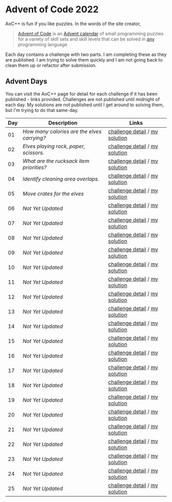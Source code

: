 # Advent of Code 2022

AoC++ is fun if you like puzzles. In the words of the site creator, 

> [Advent of Code](https://adventofcode.com/2022/about) is an [Advent calendar](https://en.wikipedia.org/wiki/Advent_calendar) of small programming puzzles for a variety of skill sets and skill levels that can be solved in [any](https://github.com/search?q=advent+of+code) programming language.

Each day contains a challenge with two parts. I am completing these as they are published. I am trying to solve them quickly and I am not going back to clean them up or refactor after submission. 

## Advent Days

You can visit the AoC++ page for detail for each challenge if it has been published - links provided. Challenges are not published until midnight of each day. My solutions are not published until I get around to solving them, but I'm trying to do that same-day.  

| **Day** | **Description** | **Links** |
|--|--|--|
| 01 | _How many calories are the elves carrying?_ | [challenge detail](https://adventofcode.com/2022/day/1) / [my solution](https://github.com/seerwright/advent-of-code-2022/tree/master/p1) |
| 02 | _Elves playing rock, paper, scissors._ | [challenge detail](https://adventofcode.com/2022/day/2) / [my solution](https://github.com/seerwright/advent-of-code-2022/tree/master/p2) |
| 03 | _What are the rucksack item priorities?_ | [challenge detail](https://adventofcode.com/2022/day/3) / [my solution](https://github.com/seerwright/advent-of-code-2022/tree/master/p3) |
| 04 | _Identify cleaning area overlaps._ | [challenge detail](https://adventofcode.com/2022/day/4) / [my solution](https://github.com/seerwright/advent-of-code-2022/tree/master/p4) |
| 05 | _Move crates for the elves_ | [challenge detail](https://adventofcode.com/2022/day/5) / [my solution](https://github.com/seerwright/advent-of-code-2022/tree/master/p5) |
| 06 | _Not Yet Updated_ | [challenge detail](https://adventofcode.com/2022/day/6) / [my solution](https://github.com/seerwright/advent-of-code-2022/tree/master/p6) |
| 07 | _Not Yet Updated_ | [challenge detail](https://adventofcode.com/2022/day/7) / [my solution](https://github.com/seerwright/advent-of-code-2022/tree/master/p7) |
| 08 | _Not Yet Updated_ | [challenge detail](https://adventofcode.com/2022/day/8) / [my solution](https://github.com/seerwright/advent-of-code-2022/tree/master/p8) |
| 09 | _Not Yet Updated_ | [challenge detail](https://adventofcode.com/2022/day/9) / [my solution](https://github.com/seerwright/advent-of-code-2022/tree/master/p9) |
| 10 | _Not Yet Updated_ | [challenge detail](https://adventofcode.com/2022/day/10) / [my solution](https://github.com/seerwright/advent-of-code-2022/tree/master/p10) |
| 11 | _Not Yet Updated_ | [challenge detail](https://adventofcode.com/2022/day/11) / [my solution](https://github.com/seerwright/advent-of-code-2022/tree/master/p11) |
| 12 | _Not Yet Updated_ | [challenge detail](https://adventofcode.com/2022/day/12) / [my solution](https://github.com/seerwright/advent-of-code-2022/tree/master/p12) |
| 13 | _Not Yet Updated_ | [challenge detail](https://adventofcode.com/2022/day/13) / [my solution](https://github.com/seerwright/advent-of-code-2022/tree/master/p13) |
| 14 | _Not Yet Updated_ | [challenge detail](https://adventofcode.com/2022/day/14) / [my solution](https://github.com/seerwright/advent-of-code-2022/tree/master/p14) |
| 15 | _Not Yet Updated_ | [challenge detail](https://adventofcode.com/2022/day/15) / [my solution](https://github.com/seerwright/advent-of-code-2022/tree/master/p15) |
| 16 | _Not Yet Updated_ | [challenge detail](https://adventofcode.com/2022/day/16) / [my solution](https://github.com/seerwright/advent-of-code-2022/tree/master/p16) |
| 17 | _Not Yet Updated_ | [challenge detail](https://adventofcode.com/2022/day/17) / [my solution](https://github.com/seerwright/advent-of-code-2022/tree/master/p17) |
| 18 | _Not Yet Updated_ | [challenge detail](https://adventofcode.com/2022/day/18) / [my solution](https://github.com/seerwright/advent-of-code-2022/tree/master/p18) |
| 19 | _Not Yet Updated_ | [challenge detail](https://adventofcode.com/2022/day/19) / [my solution](https://github.com/seerwright/advent-of-code-2022/tree/master/p19) |
| 20 | _Not Yet Updated_ | [challenge detail](https://adventofcode.com/2022/day/20) / [my solution](https://github.com/seerwright/advent-of-code-2022/tree/master/p20) |
| 21 | _Not Yet Updated_ | [challenge detail](https://adventofcode.com/2022/day/21) / [my solution](https://github.com/seerwright/advent-of-code-2022/tree/master/p21) |
| 22 | _Not Yet Updated_ | [challenge detail](https://adventofcode.com/2022/day/22) / [my solution](https://github.com/seerwright/advent-of-code-2022/tree/master/p22) |
| 23 | _Not Yet Updated_ | [challenge detail](https://adventofcode.com/2022/day/23) / [my solution](https://github.com/seerwright/advent-of-code-2022/tree/master/p23) |
| 24 | _Not Yet Updated_ | [challenge detail](https://adventofcode.com/2022/day/24) / [my solution](https://github.com/seerwright/advent-of-code-2022/tree/master/p24) |
| 25 | _Not Yet Updated_ | [challenge detail](https://adventofcode.com/2022/day/25) / [my solution](https://github.com/seerwright/advent-of-code-2022/tree/master/p25) |
